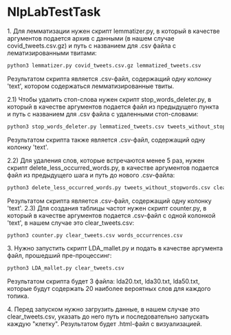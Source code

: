 # NlpLabTestTask
1\. Для лемматизации нужен скрипт lemmatizer.py, в который в качестве аргументов подается архив с данными (в нашем случае covid_tweets.csv.gz) и путь с названием для .csv файла с лематизированными твитами:
```bash
python3 lemmatizer.py covid_tweets.csv.gz lemmatized_tweets.csv
```
Результатом скрипта является .csv-файл, содержащий одну колонку 'text',  котором содержаться лемматизированные твиты.

2.1) Чтобы удалить стоп-слова нужен скрипт stop_words_deleter.py, в который в качестве аргументов подается файл из предыдущего пункта и путь с названием для .csv файла с удаленными стоп-словами:
```bash
python3 stop_words_deleter.py lemmatized_tweets.csv tweets_without_stopwords.csv
```
Результатом скрипта также является .csv-файл, содержащий одну колонку 'text'.

2.2) Для удаления слов, которые встречаются менее 5 раз, нужен скрипт delete_less_occurred_words.py, в качестве аргументов подается файл из предыдущего шага и путь до нового .csv-файла:
```bash
python3 delete_less_occurred_words.py tweets_without_stopwords.csv clear_tweets.csv
```
Результатом скрипта является .csv-файл, содержащий одну колонку 'text'.
2.3) Для создания таблицы частот нужен скрипт counter.py, в который в качестве аргументов подается .csv-файл с одной колонкой 'text', в нашем случае это clear_tweets.csv:
```bash
python3 counter.py clear_tweets.csv words_occurrences.csv
```

3\. Нужно запустить скрипт LDA_mallet.py и подать в качестве аргумента файл, прошедший пре-процессинг:
```bash
python3 LDA_mallet.py clear_tweets.csv
```
Результатом скрипта будет 3 файла: lda20.txt, lda30.txt, lda50.txt, которые будут содержать 20 наиболее вероятных слов для каждого топика.

4\. Перед запуском нужно загрузить данные, в нашем случае это clear_tweets.csv, указать до него путь и последовательно запускать каждую "клетку". Результатом будет .html-файл с визуализацией.
